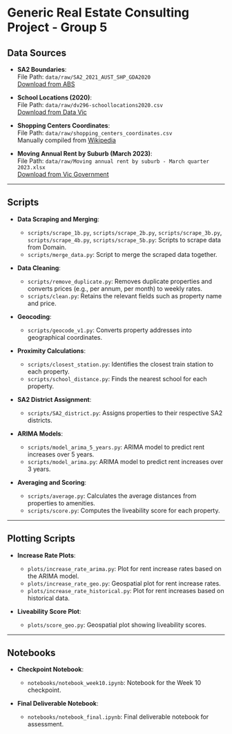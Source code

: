 # Generic Real Estate Consulting Project - Group 5

## Data Sources

- **SA2 Boundaries**:  
  File Path: `data/raw/SA2_2021_AUST_SHP_GDA2020`  
  [Download from ABS](https://www.abs.gov.au/statistics/standards/australian-statistical-geography-standard-asgs-edition-3/jul2021-jun2026/access-and-downloads/digital-boundary-files)

- **School Locations (2020)**:  
  File Path: `data/raw/dv296-schoollocations2020.csv`  
  [Download from Data Vic](https://discover.data.vic.gov.au/dataset/school-locations-2020)

- **Shopping Centers Coordinates**:  
  File Path: `data/raw/shopping_centers_coordinates.csv`  
  Manually compiled from [Wikipedia](https://en.wikipedia.org/wiki/List_of_largest_shopping_centres_in_Australia)

- **Moving Annual Rent by Suburb (March 2023)**:  
  File Path: `data/raw/Moving annual rent by suburb - March quarter 2023.xlsx`  
  [Download from Vic Government](https://www.dffh.vic.gov.au/moving-annual-rents-suburb-march-quarter-2023-excel)

---

## Scripts

- **Data Scraping and Merging**:
  - `scripts/scrape_1b.py`, `scripts/scrape_2b.py`, `scripts/scrape_3b.py`, `scripts/scrape_4b.py`, `scripts/scrape_5b.py`: Scripts to scrape data from Domain.
  - `scripts/merge_data.py`: Script to merge the scraped data together.

- **Data Cleaning**:
  - `scripts/remove_duplicate.py`: Removes duplicate properties and converts prices (e.g., per annum, per month) to weekly rates.
  - `scripts/clean.py`: Retains the relevant fields such as property name and price.

- **Geocoding**:
  - `scripts/geocode_v1.py`: Converts property addresses into geographical coordinates.

- **Proximity Calculations**:
  - `scripts/closest_station.py`: Identifies the closest train station to each property.
  - `scripts/school_distance.py`: Finds the nearest school for each property.

- **SA2 District Assignment**:
  - `scripts/SA2_district.py`: Assigns properties to their respective SA2 districts.

- **ARIMA Models**:
  - `scripts/model_arima_5_years.py`: ARIMA model to predict rent increases over 5 years.
  - `scripts/model_arima.py`: ARIMA model to predict rent increases over 3 years.

- **Averaging and Scoring**:
  - `scripts/average.py`: Calculates the average distances from properties to amenities.
  - `scripts/score.py`: Computes the liveability score for each property.

---

## Plotting Scripts

- **Increase Rate Plots**:
  - `plots/increase_rate_arima.py`: Plot for rent increase rates based on the ARIMA model.
  - `plots/increase_rate_geo.py`: Geospatial plot for rent increase rates.
  - `plots/increase_rate_historical.py`: Plot for rent increases based on historical data.

- **Liveability Score Plot**:
  - `plots/score_geo.py`: Geospatial plot showing liveability scores.

---

## Notebooks

- **Checkpoint Notebook**:
  - `notebooks/notebook_week10.ipynb`: Notebook for the Week 10 checkpoint.

- **Final Deliverable Notebook**:
  - `notebooks/notebook_final.ipynb`: Final deliverable notebook for assessment.
